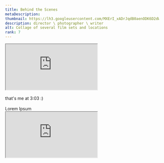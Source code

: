 ```yaml
---
title: Behind the Scenes
metaDescription: 
thumbnail: https://lh3.googleusercontent.com/MXErI_xADrJqdB0aenODK6D2dWb7JBTUu-RwvRCL8NuZ5aijsIZihuCXtQ1jckQfkOtwVB97ihKb3f_b-NUv1BqqdB6O3M3BEQSwlyIzjjgpwXaY_sDj_WqGzYMvk3koxIVZr5gvDA=w2400
description: director \ photographer \ writer
alt: Collage of several film sets and locations
rank: 7
---
```


<div class="row">
  <div class="col-md-6">
    <iframe src="https://www.youtube.com/embed/8IUusTLghNY" class="youtube-iframe"></iframe>
  </div>
  <div class="col-md-6">
    <br>
    that's me at 3:03 :)
  </div>
</div>

<div class="row">
  <div class="col-md-6">
    <br>
    Lorem Ipsum
  </div>
  <div class="col-md-6">
    <iframe src="https://www.youtube.com/embed/sSHiwPls3mQ" class="youtube-iframe"></iframe>
  </div>
</div>